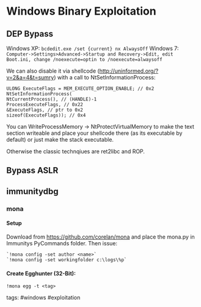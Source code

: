 # Windows Binary Exploitation

## DEP Bypass

Windows XP: `bcdedit.exe /set {current} nx AlwaysOff`
Windows 7: `Computer->Settings>Advanced->Startup and Recovery->Edit, edit Boot.ini, change /noexecute=optin to /noexecute=alwaysoff`

We can also disable it via shellcode (http://uninformed.org/?v=2&a=4&t=sumry) with a call to NtSetInformationProcess:
```
ULONG ExecuteFlags = MEM_EXECUTE_OPTION_ENABLE; // 0x2
NtSetInformationProcess(
NtCurrentProcess(), // (HANDLE)-1
ProcessExecuteFlags, // 0x22
&ExecuteFlags, // ptr to 0x2
sizeof(ExecuteFlags)); // 0x4
```

You can WriteProcessMemory -> NtProtectVirtualMemory to make the text section writeable and place your shellcode there (as its executable by default) or just make the stack executable.

Otherwise the classic technqiues are ret2libc and ROP.

## Bypass ASLR

## immunitydbg

### mona

#### Setup
Download from https://github.com/corelan/mona and place the mona.py in Immunitys PyCommands folder. Then issue:

```
`!mona config -set author <name>`
`!mona config -set workingfolder c:\logs\%p`
```

#### Create Egghunter (32-Bit):
`!mona egg -t <tag>`

tags: #windows #exploitation 
